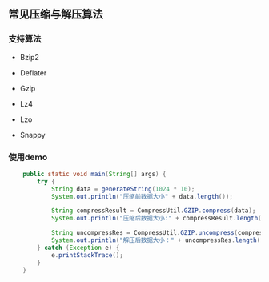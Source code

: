 ## 常见压缩与解压算法

### 支持算法
* Bzip2

* Deflater

* Gzip

* Lz4

* Lzo

* Snappy
    
### 使用demo
```java
    public static void main(String[] args) {
        try {
            String data = generateString(1024 * 10);
            System.out.println("压缩前数据大小" + data.length());

            String compressResult = CompressUtil.GZIP.compress(data);
            System.out.println("压缩后数据大小:" + compressResult.length());

            String uncompressRes = CompressUtil.GZIP.uncompress(compressResult);
            System.out.println("解压后数据大小：" + uncompressRes.length());
        } catch (Exception e) {
            e.printStackTrace();
        }
    }
```